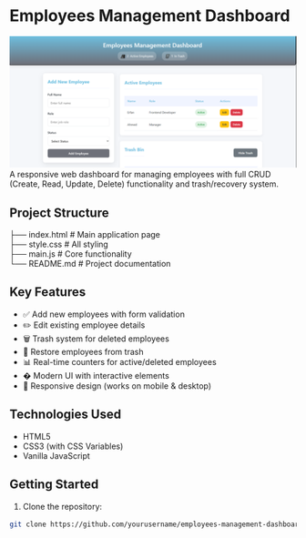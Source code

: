 # Employees Management Dashboard  

![Project Preview](./screenshot.png)
A responsive web dashboard for managing employees with full CRUD (Create, Read, Update, Delete) functionality and trash/recovery system.


## Project Structure

├── index.html       # Main application page  
├── style.css        # All styling  
├── main.js          # Core functionality  
└── README.md        # Project documentation  

## Key Features  

- ✅ Add new employees with form validation  
- ✏️ Edit existing employee details  
- 🗑️ Trash system for deleted employees  
- 🔄 Restore employees from trash  
- 📊 Real-time counters for active/deleted employees  
- � Modern UI with interactive elements  
- 📱 Responsive design (works on mobile & desktop)  

## Technologies Used  

- HTML5  
- CSS3 (with CSS Variables)  
- Vanilla JavaScript  

## Getting Started  

1. Clone the repository:  
```bash
git clone https://github.com/yourusername/employees-management-dashboard.git